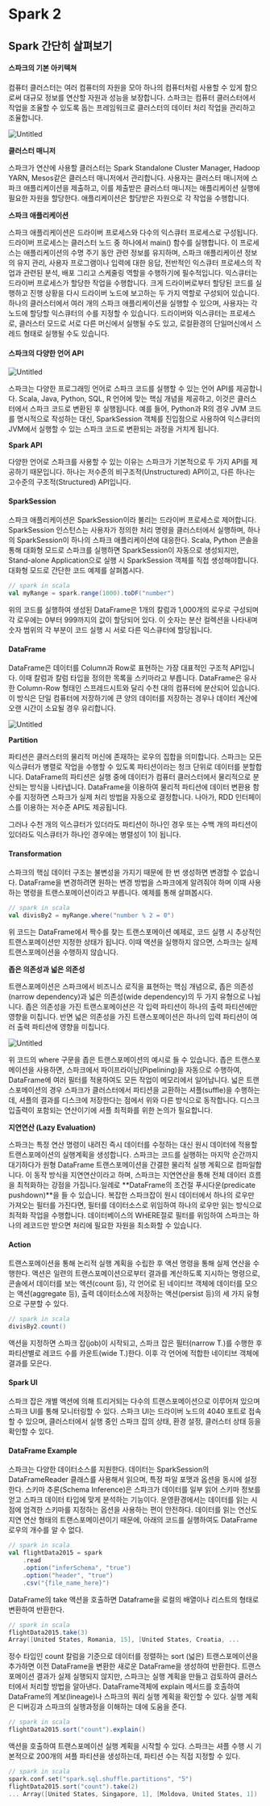 # Spark 2

## Spark 간단히 살펴보기

#### 스파크의 기본 아키텍쳐

컴퓨터 클러스터는 여러 컴퓨터의 자원을 모아 하나의 컴퓨터처럼 사용할 수 있게 함으로써 대규모 정보를 연산할 자원과 성능을 보장합니다. 스파크는 컴퓨터 클러스터에서 작업을 조율할 수 있도록 돕는 프레임워크로 클러스터의 데이터 처리 작업을 관리하고 조율합니다.

![Untitled](../.gitbook/assets/Spark\_2\_1.png)

**클러스터 매니저**

스파크가 연산에 사용할 클러스터는 Spark Standalone Cluster Manager, Hadoop YARN, Mesos같은 클러스터 매니저에서 관리합니다. 사용자는 클러스터 매니저에 스파크 애플리케이션을 제출하고, 이를 제출받은 클러스터 매니저는 애플리케이션 실행에 필요한 자원을 할당한다. 애플리케이션은 할당받은 자원으로 각 작업을 수행합니다.

**스파크 애플리케이션**

스파크 애플리케이션은 드라이버 프로세스와 다수의 익스큐터 프로세스로 구성됩니다. 드라이버 프로세스는 클러스터 노드 중 하나에서 main() 함수를 실행합니다. 이 프로세스는 애플리케이션의 수명 주기 동안 관련 정보를 유지하며, 스파크 애플리케이션 정보의 유지 관리, 사용자 프로그램이나 입력에 대한 응답, 전반적인 익스큐터 프로세스의 작업과 관련된 분석, 배포 그리고 스케줄링 역할을 수행하기에 필수적입니다. 익스큐터는 드라이버 프로세스가 할당한 작업을 수행합니다. 크게 드라이버로부터 할당된 코드를 실행하고 진행 상황을 다시 드라이버 노드에 보고하는 두 가지 역할로 구성되어 있습니다.하나의 클러스터에서 여러 개의 스파크 애플리케이션을 실행할 수 있으며, 사용자는 각 노드에 할당할 익스큐터의 수를 지정할 수 있습니다. 드라이버와 익스큐터는 프로세스로, 클러스터 모드로 서로 다른 머신에서 실행될 수도 있고, 로컬환경의 단일머신에서 스레드 형태로 실행될 수도 있습니다.

#### **스파크의 다양한 언어 API**

![Untitled](../.gitbook/assets/Spark\_2\_2.png)

스파크는 다양한 프로그래밍 언어로 스파크 코드를 실행할 수 있는 언어 API를 제공합니다. Scala, Java, Python, SQL, R 언어에 맞는 핵심 개념을 제공하고, 이것은 클러스터에서 스파크 코드로 변환된 후 실행됩니다. 예를 들어, Python과 R의 경우 JVM 코드를 명시적으로 작성하는 대신, SparkSession 객체를 진입점으로 사용하여 익스큐터의 JVM에서 실행할 수 있는 스파크 코드로 변환되는 과정을 거치게 됩니다.

**Spark API**

다양한 언어로 스파크를 사용할 수 있는 이유는 스파크가 기본적으로 두 가지 API를 제공하기 때문입니다. 하나는 저수준의 비구조적(Unstructured) API이고, 다른 하나는 고수준의 구조적(Structured) API입니다.

#### SparkSession

스파크 애플리케이션은 SparkSession이라 불리는 드라이버 프로세스로 제어합니다. SparkSession 인스턴스는 사용자가 정의한 처리 명령을 클러스터에서 실행하며, 하나의 SparkSession이 하나의 스파크 애플리케이션에 대응한다. Scala, Python 콘솔을 통해 대화형 모드로 스파크를 실행하면 SparkSession이 자동으로 생성되지만, Stand-alone Application으로 실행 시 SparkSession 객체를 직접 생성해야합니다. 대화형 모드로 간단한 코드 예제를 살펴봅시다.

```scala
// spark in scala
val myRange = spark.range(1000).toDF("number")
```

위의 코드를 실행하여 생성된 DataFrame은 1개의 칼럼과 1,000개의 로우로 구성되며 각 로우에는 0부터 999까지의 값이 할당되어 있다. 이 숫자는 분산 컬렉션을 나타내며 숫자 범위의 각 부분이 코드 실행 시 서로 다른 익스큐터에 할당됩니다.

#### DataFrame

DataFrame은 데이터를 Column과 Row로 표현하는 가장 대표적인 구조적 API입니다. 이때 칼럼과 칼럼 타입을 정의한 목록을 스키마라고 부릅니다. DataFrame은 유사한 Column-Row 형태인 스프레드시트와 달리 수천 대의 컴퓨터에 분산되어 있습니다. 이 방식은 단일 컴퓨터에 저장하기에 큰 양의 데이터를 저장하는 경우나 데이터 계산에 오랜 시간이 소요될 경우 유리합니다.

![Untitled](../.gitbook/assets/Spark\_2\_3.png)

**Partition**

파티션은 클러스터의 물리적 머신에 존재하는 로우의 집합을 의미합니다. 스파크는 모든 익스큐터가 병렬로 작업을 수행할 수 있도록 파티션이라는 청크 단위로 데이터를 분할합니다. DataFrame의 파티션은 실행 중에 데이터가 컴퓨터 클러스터에서 물리적으로 분산되는 방식을 나타냅니다. DataFrame을 이용하여 물리적 파티션에 데이터 변환용 함수를 지정하면 스파크가 실제 처리 방법을 자동으로 결정합니다. 나아가, RDD 인터페이스를 이용하는 저수준 API도 제공됩니다.

그러나 수천 개의 익스큐터가 있더라도 파티션이 하나인 경우 또는 수백 개의 파티션이 있더라도 익스큐터가 하나인 경우에는 병렬성이 1이 됩니다.

#### Transformation

스파크의 핵심 데이터 구조는 불변성을 가지기 때문에 한 번 생성하면 변경할 수 없습니다. DataFrame을 변경하려면 원하는 변경 방법을 스파크에게 알려줘야 하며 이때 사용하는 명령을 트랜스포메이션이라고 부릅니다. 예제를 통해 살펴봅시다.

```scala
// spark in scala
val divisBy2 = myRange.where("number % 2 = 0")
```

위 코드는 DataFrame에서 짝수를 찾는 트랜스포메이션 예제로, 코드 실행 시 추상적인 트랜스포메이션만 지정한 상태가 됩니다. 이때 액션을 실행하지 않으면, 스파크는 실제 트랜스포메이션을 수행하지 않습니다.

**좁은 의존성과 넓은 의존성**

트랜스포메이션은 스파크에서 비즈니스 로직을 표현하는 핵심 개념으로, 좁은 의존성(narrow dependency)과 넓은 의존성(wide dependency)의 두 가지 유형으로 나뉩니다. 좁은 의존성을 가진 트랜스포메이션은 각 입력 파티션이 하나의 출력 파티션에만 영향을 미칩니다. 반면 넓은 의존성을 가진 트랜스포메이션은 하나의 입력 파티션이 여러 출력 파티션에 영향을 미칩니다.

![Untitled](../.gitbook/assets/Spark\_2\_4.png)

위 코드의 where 구문을 좁은 트랜스포메이션의 예시로 들 수 있습니다. 좁은 트랜스포메이션을 사용하면, 스파크에서 파이프라이닝(Pipelining)을 자동으로 수행하여, DataFrame에 여러 필터를 적용하여도 모든 작업이 메모리에서 일어납니다. 넓은 트랜스포메이션의 경우 스파크가 클러스터에서 파티션을 교환하는 셔플(suffle)을 수행하는데, 셔플의 결과를 디스크에 저장한다는 점에서 위와 다른 방식으로 동작합니다. 디스크 입출력이 포함되는 연산이기에 셔플 최적화를 위한 논의가 필요합니다.

**지연연산 (Lazy Evaluation)**

스파크는 특정 연산 명령이 내려진 즉시 데이터를 수정하는 대신 원시 데이터에 적용할 트랜스포메이션의 실행계획을 생성합니다. 스파크는 코드를 실행하는 마지막 순간까지 대기하다가 원형 DataFrame 트랜스포메이션을 간결한 물리적 실행 계획으로 컴파일합니다. 이 동작 방식을 지연연산이라고 하며, 스파크는 지연연산을 통해 전체 데이터 흐름을 최적화하는 강점을 가집니다.일례로 \*\*DataFrame의 조건절 푸시다운(predicate pushdown)\*\*을 들 수 있습니다. 복잡한 스파크잡이 원시 데이터에서 하나의 로우만 가져오는 필터를 가진다면, 필터를 데이터소스로 위임하여 하나의 로우만 읽는 방식으로 최적화 작업을 수행합니다. 데이터베이스의 WHERE절로 필터를 위임하여 스파크는 하나의 레코드만 받으면 처리에 필요한 자원을 최소화할 수 있습니다.

#### Action

트랜스포메이션을 통해 논리적 실행 계획을 수립한 후 액션 명령을 통해 실제 연산을 수행한다. 액션은 일련의 트랜스포메이션으로부터 결과를 계산하도록 지시하는 명령으로, 콘솔에서 데이터를 보는 액션(count 등), 각 언어로 된 네이티브 객체에 데이터를 모으는 액션(aggregate 등), 출력 데이터소스에 저장하는 액션(persist 등)의 세 가지 유형으로 구분할 수 있다.

```scala
// spark in scala
divisBy2.count()
```

액션을 지정하면 스파크 잡(job)이 시작되고, 스파크 잡은 필터(narrow T.)를 수행한 후 파티션별로 레코드 수를 카운트(wide T.)한다. 이후 각 언어에 적합한 네이티브 객체에 결과를 모은다.

#### Spark UI

스파크 잡은 개별 액션에 의해 트리거되는 다수의 트랜스포메이션으로 이루어져 있으며 스파크 UI를 통해 모니터링할 수 있다. 스파크 UI는 드라이버 노드의 4040 포트로 접속할 수 있으며, 클러스터에서 실행 중인 스파크 잡의 상태, 환경 설정, 클러스터 상태 등을 확인할 수 있다.

#### DataFrame Example

스파크는 다양한 데이터소스를 지원한다. 데이터는 SparkSession의 DataFrameReader 클래스를 사용해서 읽으며, 특정 파일 포맷과 옵션을 동시에 설정한다. 스키마 추론(Schema Inference)은 스파크가 데이터를 일부 읽어 스키마 정보를 얻고 스파크 데이터 타입에 맞게 분석하는 기능이다. 운영환경에서는 데이터를 읽는 시점에 엄격한 스키마를 지정하는 옵션을 사용하는 편이 안전하다. 데이터를 읽는 연산도 지연 연산 형태의 트랜스포메이션이기 때문에, 아래의 코드를 실행하여도 DataFrame 로우의 개수를 알 수 없다.

```scala
// spark in scala
val flightData2015 = spark
	.read
    .option("inferSchema", "true")
    .option("header", "true")
    .csv("{file_name_here}")
```

DataFrame의 take 액션을 호출하면 Dataframe을 로컬의 배열이나 리스트의 형태로 변환하여 반환한다.

```scala
// spark in scala
flightData2015.take(3)
Array([United States, Romania, 15], [United States, Croatia, ...
```

정수 타입인 count 칼럼을 기준으로 데이터를 정렬하는 sort (넓은) 트랜스포메이션을 추가하면 이전 DataFrame을 변환한 새로운 DataFrame을 생성하여 반환한다. 트랜스포메이션 결과가 실제 실행되지 않지만, 스파크는 실행 계획을 만들고 검토하여 클러스터에서 처리할 방법을 알아낸다. DataFrame객체에 explain 메서드를 호출하여 DataFrame의 계보(lineage)나 스파크의 쿼리 실행 계획을 확인할 수 있다. 실행 계획은 디버깅과 스파크의 실행과정을 이해하는 데에 도움을 준다.

```scala
// spark in scala
flightData2015.sort("count").explain()
```

액션을 호출하여 트랜스포메이션 실행 계획을 시작할 수 있다. 스파크는 셔플 수행 시 기본적으로 200개의 셔플 파티션을 생성하는데, 파티션 수는 직접 지정할 수 있다.

```scala
// spark in scala
spark.conf.set("spark.sql.shuffle.partitions", "5")
flightData2015.sort("count").take(2)
... Array([United States, Singapore, 1], [Moldova, United States, 1])
```
